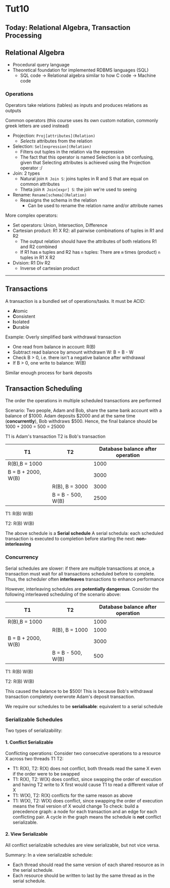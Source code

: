 # Tut10

## Today: Relational Algebra, Transaction Processing

## Relational Algebra

- Procedural query language
- Theoretical foundation for implemented RDBMS languages (SQL)
  - SQL code -> Relational algebra similar to how C code -> Machine code

### Operations

Operators take relations (tables) as inputs and produces relations as outputs

Common operators (this course uses its own custom notation, commonly greek letters are used instead)

- Projection: `Proj[attributes](Relation)`
  - _Selects_ attributes from the relation
- Selection: `Sel[expression](Relation)`
  - Filters out tuples in the relation via the expression
  - The fact that this operator is named Selection is a bit confusing, given that Selecting attributes is achieved using the Projection operator :/
- Join: 2 types
    - Natural join `R Join S`: joins tuples in R and S that are equal on common attributes
    - Theta join `R Join[expr] S`: the join we're used to seeing
- Rename: `Rename[schema](Relation)`
  - Reassigns the schema in the relation
    - Can be used to rename the relation name and/or attribute names

More complex operators:

- Set operators: Union, Intersection, Difference
- Cartesian product: R1 X R2: all pairwise combinations of tuples in R1 and R2
    - The output relation should have the attributes of both relations R1 and R2 combined
    - If R1 has `m` tuples and R2 has `n` tuples: There are `m` times (product) `n` tuples in R1 X R2
- Dvision: R1 Div R2
    - Inverse of cartesian product

---

## Transactions

A transaction is a bundled set of operations/tasks. It must be ACID:

- **A**tomic
- **C**onsistent
- **I**solated
- **D**urable

Example: Overly simplified bank withdrawal transaction

- One read from balance in account: R(B)
- Subtract read balance by amount withdrawn W: B = B - W
- Check B > 0, i.e. there isn't a negative balance after withdrawal
- If B > 0, one write to balance: W(B)

Similar enough process for bank deposits

## Transaction Scheduling

The order the operations in multiple scheduled transactions are performed

Scenario: Two people, Adam and Bob, share the same bank account with a balance of $1000.
Adam deposits $2000 and at the same time (**concurrently**), Bob withdraws $500.
Hence, the final balance should be 1000 + 2000 = 500 = 25000

T1 is Adam's transaction
T2 is Bob's transaction

| T1                 | T2                | Database balance after operation |
|--------------------|-------------------|----------------------------------|
| R(B),B = 1000      |                   | 1000                             |
| B = B + 2000, W(B) |                   | 3000                             |
|                    | R(B), B = 3000    | 3000                             |
|                    | B = B - 500, W(B) | 2500                             |

T1: R(B) W(B)

T2:           R(B) W(B)

The above schedule is a **Serial schedule**
A serial schedula: each scheduled transaction is executed to completion before starting the next: **non-interleaving**

### Concurrency

Serial schedules are slower: if there are multiple transactions at once, a transaction must wait for all transactions scheduled before to complete.
Thus, the scheduler often **interleaves** transactions to enhance performance

However, interleaving schedules are **potentially dangerous**. Consider the following interleaved scheduling of the scenario above:

| T1                 | T2                | Database balance after operation |
|--------------------|-------------------|----------------------------------|
| R(B),B = 1000      |                   | 1000                             |
|                    | R(B), B = 1000    | 1000                             |
| B = B + 2000, W(B) |                   | 3000                             |
|                    | B = B - 500, W(B) | 500                              |

T1: R(B)      W(B)

T2:      R(B)      W(B)

This caused the balance to be $500! This is because Bob's withdrawal transaction 
completely overwrote Adam's deposit transaction.

We require our schedules to be **serialisable**: equivalent to a serial schedule

### Serializable Schedules

Two types of serializability:

#### 1. Conflict Serializable

Conflicting operations: Consider two consecutive operations to a resource X across two threads T1 T2:
- T1: R(X), T2: R(X) does not conflict, both threads read the same X even if the order were to be swapped
- T1: R(X), T2: W(X) does conflict, since swapping the order of execution and having T2 write to X first would cause T1 to read a different value of X
- T1: W(X), T2: R(X) conflicts for the same reason as above
- T1: W(X), T2: W(X) does conflict, since swapping the order of execution means the final version of X would change
To check: build a precedence graph: a node for each transaction and an edge for each conflicting pair. A cycle in the graph means the schedule is **not** conflict serializable.

#### 2. View Serializable

All conflict serializable schedules are view serializable, but not vice versa.

Summary: In a view serializable schedule:
- Each thread should read the same version of each shared resource as in the serial schedule.
- Each resource should be written to last by the same thread as in the serial schedule.


